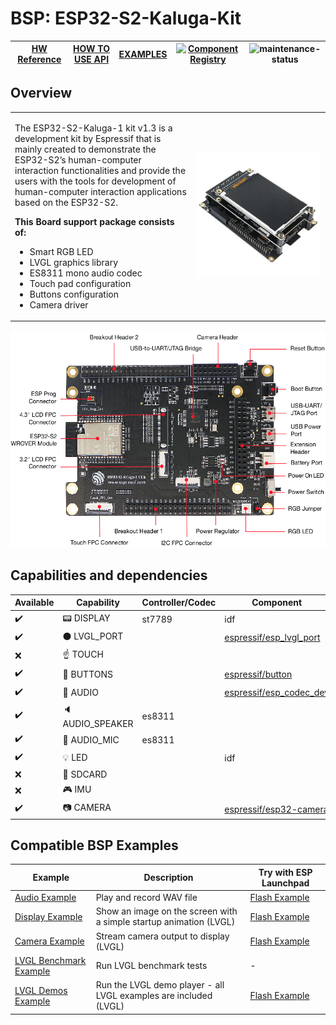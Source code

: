 # BSP: ESP32-S2-Kaluga-Kit

| [HW Reference](https://docs.espressif.com/projects/esp-idf/en/latest/esp32s2/hw-reference/esp32s2/user-guide-esp32-s2-kaluga-1-kit.html) | [HOW TO USE API](https://github.com/espressif/esp-bsp/blob/master/docu/how_to_use.md) | [EXAMPLES](#compatible-bsp-examples) |[![Component Registry](https://components.espressif.com/components/espressif/esp32_s2_kaluga_kit/badge.svg)](https://components.espressif.com/components/espressif/esp32_s2_kaluga_kit) | ![maintenance-status](https://img.shields.io/badge/maintenance-actively--developed-brightgreen.svg) |
| --- | --- | --- | --- | -- |

## Overview

<table>
<tr><td>

The ESP32-S2-Kaluga-1 kit v1.3 is a development kit by Espressif that is mainly created to demonstrate the ESP32-S2’s human-computer interaction functionalities and provide the users with the tools for development of human-computer interaction applications based on the ESP32-S2.

**This Board support package consists of:**
* Smart RGB LED
* LVGL graphics library
* ES8311 mono audio codec
* Touch pad configuration
* Buttons configuration
* Camera driver

</td><td width="200">
  <img src="doc/esp32_s2_kaluga_kit.webp">
</td></tr>
</table>

![](doc/esp32-s2-kaluga-1-v1.3-layout-front.png)


## Capabilities and dependencies

<div align="center">
<!-- START_DEPENDENCIES -->

|     Available    |       Capability       |Controller/Codec|                                           Component                                          |Version|
|------------------|------------------------|----------------|----------------------------------------------------------------------------------------------|-------|
|:heavy_check_mark:|     :pager: DISPLAY    |     st7789     |                                              idf                                             | >=5.4 |
|:heavy_check_mark:|:black_circle: LVGL_PORT|                |[espressif/esp_lvgl_port](https://components.espressif.com/components/espressif/esp_lvgl_port)|   ^2  |
|        :x:       |    :point_up: TOUCH    |                |                                                                                              |       |
|:heavy_check_mark:| :radio_button: BUTTONS |                |       [espressif/button](https://components.espressif.com/components/espressif/button)       |   ^4  |
|:heavy_check_mark:|  :musical_note: AUDIO  |                |[espressif/esp_codec_dev](https://components.espressif.com/components/espressif/esp_codec_dev)| ~1.3.1|
|:heavy_check_mark:| :speaker: AUDIO_SPEAKER|     es8311     |                                                                                              |       |
|:heavy_check_mark:| :microphone: AUDIO_MIC |     es8311     |                                                                                              |       |
|:heavy_check_mark:|       :bulb: LED       |                |                                              idf                                             | >=5.4 |
|        :x:       |  :floppy_disk: SDCARD  |                |                                                                                              |       |
|        :x:       |    :video_game: IMU    |                |                                                                                              |       |
|:heavy_check_mark:|     :camera: CAMERA    |                | [espressif/esp32-camera](https://components.espressif.com/components/espressif/esp32-camera) |^2.0.14|

<!-- END_DEPENDENCIES -->
</div>

## Compatible BSP Examples

<div align="center">
<!-- START_EXAMPLES -->

| Example | Description | Try with ESP Launchpad |
| ------- | ----------- | ---------------------- |
| [Audio Example](https://github.com/espressif/esp-bsp/tree/master/examples/audio) | Play and record WAV file | [Flash Example](https://espressif.github.io/esp-launchpad/?flashConfigURL=https://espressif.github.io/esp-bsp/config.toml&app=audio) |
| [Display Example](https://github.com/espressif/esp-bsp/tree/master/examples/display) | Show an image on the screen with a simple startup animation (LVGL) | [Flash Example](https://espressif.github.io/esp-launchpad/?flashConfigURL=https://espressif.github.io/esp-bsp/config.toml&app=display) |
| [Camera Example](https://github.com/espressif/esp-bsp/tree/master/examples/display_camera) | Stream camera output to display (LVGL) | [Flash Example](https://espressif.github.io/esp-launchpad/?flashConfigURL=https://espressif.github.io/esp-bsp/config.toml&app=display_camera) |
| [LVGL Benchmark Example](https://github.com/espressif/esp-bsp/tree/master/examples/display_lvgl_benchmark) | Run LVGL benchmark tests | - |
| [LVGL Demos Example](https://github.com/espressif/esp-bsp/tree/master/examples/display_lvgl_demos) | Run the LVGL demo player - all LVGL examples are included (LVGL) | [Flash Example](https://espressif.github.io/esp-launchpad/?flashConfigURL=https://espressif.github.io/esp-bsp/config.toml&app=display_lvgl_demo) |

<!-- END_EXAMPLES -->
</div>

<!-- START_BENCHMARK -->
<!-- END_BENCHMARK -->
